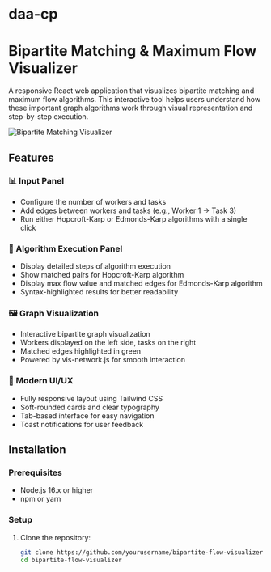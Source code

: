 # daa-cp

# Bipartite Matching & Maximum Flow Visualizer

A responsive React web application that visualizes bipartite matching and maximum flow algorithms. This interactive tool helps users understand how these important graph algorithms work through visual representation and step-by-step execution.

![Bipartite Matching Visualizer](https://placeholder.svg?height=400&width=800&query=Bipartite+Matching+and+Maximum+Flow+Visualizer+Screenshot)

## Features

### 📊 Input Panel
- Configure the number of workers and tasks
- Add edges between workers and tasks (e.g., Worker 1 → Task 3)
- Run either Hopcroft-Karp or Edmonds-Karp algorithms with a single click

### 🧠 Algorithm Execution Panel
- Display detailed steps of algorithm execution
- Show matched pairs for Hopcroft-Karp algorithm
- Display max flow value and matched edges for Edmonds-Karp algorithm
- Syntax-highlighted results for better readability

### 🖼️ Graph Visualization
- Interactive bipartite graph visualization
- Workers displayed on the left side, tasks on the right
- Matched edges highlighted in green
- Powered by vis-network.js for smooth interaction

### 🎨 Modern UI/UX
- Fully responsive layout using Tailwind CSS
- Soft-rounded cards and clear typography
- Tab-based interface for easy navigation
- Toast notifications for user feedback

## Installation

### Prerequisites
- Node.js 16.x or higher
- npm or yarn

### Setup
1. Clone the repository:
   ```bash
   git clone https://github.com/yourusername/bipartite-flow-visualizer.git
   cd bipartite-flow-visualizer

